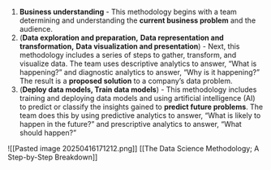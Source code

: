 1. **Business understanding** - This methodology begins with a team determining and understanding the **current business problem** and the audience.
2. (**Data exploration and preparation,**  **Data representation and transformation,**  **Data visualization and presentation**) - Next, this methodology includes a series of steps to gather, transform, and visualize data. The team uses descriptive analytics to answer, “What is happening?” and diagnostic analytics to answer, “Why is it happening?” The result is a **proposed solution** to a company’s data problem.
3. (**Deploy data models,  Train data models**) - This methodology includes training and deploying data models and using artificial intelligence (AI) to predict or classify the insights gained to **predict future problems**. The team does this by using predictive analytics to answer, “What is likely to happen in the future?” and prescriptive analytics to answer, “What should happen?”

![[Pasted image 20250416171212.png]]
[[The Data Science Methodology; A Step-by-Step Breakdown]]
